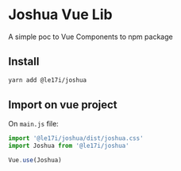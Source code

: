# Joshua Vue Lib
A simple poc to Vue Components to npm package

## Install
```bash
yarn add @le17i/joshua
```

## Import on vue project
On `main.js` file:

```js
import '@le17i/joshua/dist/joshua.css'
import Joshua from '@le17i/joshua'

Vue.use(Joshua)
```
